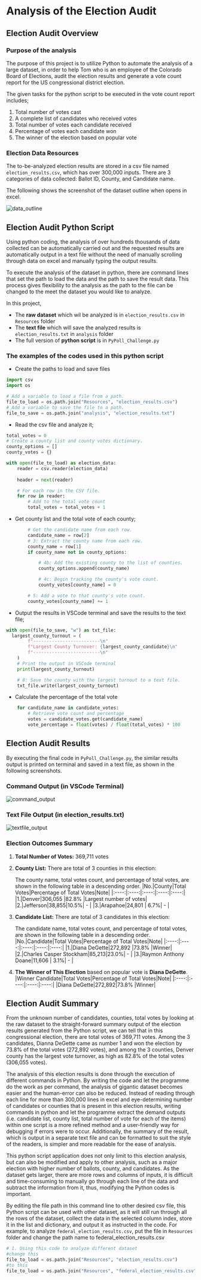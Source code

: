 # Analysis of the Election Audit
## Election Audit Overview
### Purpose of the analysis
The purpose of this project is to utilize Python to automate the analysis of a large dataset, in order to help Tom who is an employee of the Colorado Board of Elections, audit the election results and generate a vote count report for the US congressional district election.

The given tasks for the python script to be executed in the vote count report includes;
1. Total number of votes cast
2. A complete list of candidates who received votes
3. Total number of votes each candidate received
4. Percentage of votes each candidate won
5. The winner of the election based on popular vote

### Election Data Resources
The to-be-analyzed election results are stored in a csv file named `election_results.csv`, which has over 300,000 inputs. There are 3 categories of data collected: Ballot ID, County, and Candidate name. 

The following shows the screenshot of the dataset outline when opens in excel.

![data_outline](https://github.com/asama-w/Election_Analysis/blob/main/Additional%20Images/Data_cvs_example.png)

## Election Audit Python Script
Using python coding, the analysis of over hundreds thousands of data collected can be automatically carried out and the requested results are automatically output in a text file without the need of manually scrolling through data on excel and manually typing the output results.

To execute the analysis of the dataset in python, there are command lines that set the path to load the data and the path to save the result data. This process gives flexibility to the analysis as the path to the file can be changed to the meet the dataset you would like to analyze.

In this project,
- The **raw dataset** which wil be analyzed is in `election_results.csv` in `Resources` folder
- The **text file** which will save the analyzed results is `election_results.txt` in `analysis` folder
- The full version of **python script** is in `PyPoll_Challenge.py`

### The examples of the codes used in this python script
- Create the paths to load and save files
```python
import csv
import os

# Add a variable to load a file from a path.
file_to_load = os.path.join("Resources", "election_results.csv")
# Add a variable to save the file to a path.
file_to_save = os.path.join("analysis", "election_results.txt")
```
- Read the csv file and analyze it;

```python
total_votes = 0
# Create a county list and county votes dictionary.
county_options = []
county_votes = {}

with open(file_to_load) as election_data:
    reader = csv.reader(election_data)
    
    header = next(reader)

    # For each row in the CSV file.
    for row in reader:
        # Add to the total vote count
        total_votes = total_votes + 1
```
- Get county list and the total vote of each county;

```python
        # Get the candidate name from each row.
        candidate_name = row[2]
        # 3: Extract the county name from each row.
        county_name = row[1]
        if county_name not in county_options:

            # 4b: Add the existing county to the list of counties.
            county_options.append(county_name)

            # 4c: Begin tracking the county's vote count.
            county_votes[county_name] = 0

        # 5: Add a vote to that county's vote count.
        county_votes[county_name] += 1
```
- Output the results in VSCode terminal and save the results to the text file;

```python
with open(file_to_save, "w") as txt_file:
  largest_county_turnout = (
        f"-------------------------\n"
        f"Largest County Turnover: {largest_county_candidate}\n"
        f"-------------------------\n"
    )
    # Print the output in VSCode terminal
    print(largest_county_turnout)

    # 8: Save the county with the largest turnout to a text file.
    txt_file.write(largest_county_turnout)
```
- Calculate the percentage of the total vote

```python
    for candidate_name in candidate_votes:
        # Retrieve vote count and percentage
        votes = candidate_votes.get(candidate_name)
        vote_percentage = float(votes) / float(total_votes) * 100
```

## Election Audit Results
By executing the final code in `PyPoll_Challenge.py`, the similar results output is printed on terminal and saved in a text file, as shown in the following screenshots.

### Command Output (in VSCode Terminal)

![command_output](https://github.com/asama-w/Election_Analysis/blob/main/Additional%20Images/VSCode_Terminal_output.png)

### Text File Output (in election_results.txt)

![textfile_output](https://github.com/asama-w/Election_Analysis/blob/main/Additional%20Images/Text_file_output.png)

### Election Outcomes Summary
1. **Total Number of Votes:** 369,711 votes

2. **County List:** There are total of 3 counties in this election: 
    
    The county name, total votes count, and percentage of total votes, are shown in the following table in a descending order.
    |No.|County|Total Votes|Percentage of Total Votes|Note|
    |:----:|:----:|:----:|:----:|:----:|
    |1.|Denver|306,055 |82.8% |Largest number of votes|
    |2.|Jefferson|38,855|10.5%| - |
    |3.|Arapahoe|24,801 | 6.7%| - | 
    
3. **Candidate List:** There are total of 3 candidates in this election: 

    The candidate name, total votes count, and percentage of total votes, are shown in the following table in a descending order.
    |No.|Candidate|Total Votes|Percentage of Total Votes|Note|
    |:----:|:----:|:----:|:----:|:----:|
    |1.|Diana DeGette|272,892 |73.8% |Winner|
    |2.|Charles Casper Stockham|85,213|23.0%| - |
    |3.|Raymon Anthony Doane|11,606 | 3.1%| - | 
    
4. **The Winner of This Election** based on popular vote is **Diana DeGette**.
    |Winner Candidate|Total Votes|Percentage of Total Votes|Note|
    |:----:|:----:|:----:|:----:|
    |Diana DeGette|272,892|73.8% |Winner|

## Election Audit Summary
From the unknown number of candidates, counties, total votes by looking at the raw dataset to the straight-forward summary output of the election results generated from the Python script, we can tell that in this congressional election, there are total votes of 369,711 votes. Among the 3 candidates, Dianna DeGette came as number 1 and won the election by 73.8% of the total votes (272,892 votes), and  among the 3 counties, Denver county has the largest vote turnover, as high as 82.8% of the total votes (306,055 votes).

The analysis of this election results is done through the execution of different commands in Python. By writing the code and let the programme do the work as per command, the analysis of gigantic dataset becomes easier and the human-error can also be reduced. Instead of reading through each line for more than 300,000 lines in excel and eye-determining number of candidates or counties that is present in this election results, writing commands in python and let the programme extract the demand outputs (i.e. candidate list, county list, total number of vote for each of the items) within one script is a more refined method and a user-friendly way for debugging if errors were to occur. Additionally, the summary of the result, which is output in a separate text file and can be formatted to suit the style of the readers, is simpler and more readable for the ease of analysis.

This python script application does not only limit to this election analysis, but can also be modified and apply to other analysis, such as a major election with higher number of ballots, county, and candidates. As the dataset gets larger, there are more rows and columns of inputs, it is difficult and time-consuming to manually go through each line of the data and subtract the information from it, thus, modifying the Python codes is important.

By editing the file path in this command line to other desired csv file, this Python script can be used with other dataset, as it will still run through all the rows of the dataset, collect the data in the selected column index, store it in the list and dictionary, and output it as instructed in the code.
For example, to analyze `federal_election_results.csv`, put the file in `Resources` folder and change the path name to federal_election_results.csv

```python
# 1. Using this code to analyze different dataset
#change this
file_to_load = os.path.join("Resources", "election_results.csv")
#to this
file_to_load = os.path.join("Resources", "federal_election_results.csv")
```
